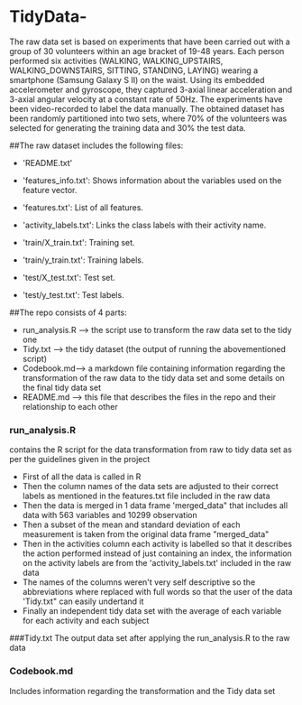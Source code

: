 # TidyData-
The raw data set is based on experiments that have been carried out with a group of 30 volunteers within an age bracket of 19-48 years. Each person performed six activities (WALKING, WALKING_UPSTAIRS, WALKING_DOWNSTAIRS, SITTING, STANDING, LAYING) wearing a smartphone (Samsung Galaxy S II) on the waist. Using its embedded accelerometer and gyroscope, they captured 3-axial linear acceleration and 3-axial angular velocity at a constant rate of 50Hz. The experiments have been video-recorded to label the data manually. The obtained dataset has been randomly partitioned into two sets, where 70% of the volunteers was selected for generating the training data and 30% the test data. 

##The raw dataset includes the following files:


- 'README.txt'

- 'features_info.txt': Shows information about the variables used on the feature vector.

- 'features.txt': List of all features.

- 'activity_labels.txt': Links the class labels with their activity name.

- 'train/X_train.txt': Training set.

- 'train/y_train.txt': Training labels.

- 'test/X_test.txt': Test set.

- 'test/y_test.txt': Test labels.


##The repo consists of 4 parts:
- run_analysis.R --> the script use to transform the raw data set to the tidy one
- Tidy.txt --> the tidy dataset (the output of running the abovementioned script)
- Codebook.md--> a markdown file containing information regarding the  transformation of the raw data to the tidy data set and some details on the final tidy data set
- README.md --> this file that describes the files in the repo and their relationship to each other

### run_analysis.R
contains the R script for the data transformation from raw to tidy data set as per the guidelines given in the project
- First of all the data is called in R
- Then the column names of the data sets are adjusted to their correct labels as mentioned in the features.txt file included in the raw data
- Then the data is merged in 1 data frame 'merged_data" that includes all data with 563 variables and 10299 observation
- Then a subset of the mean and standard deviation of each measurement is taken from the original data frame "merged_data"
- Then in the activities column each activity is labelled so that it describes the action performed instead of just containing an index, the information on the activity labels are from the 'activity_labels.txt' included in the raw data
- The names of the columns weren't very self descriptive so the abbreviations where replaced with full words so that the user of the data 'Tidy.txt" can easily undertand it
- Finally an independent tidy data set with the average of each variable for each activity and each subject

###Tidy.txt
The output data set after applying the run_analysis.R to the raw data

### Codebook.md
Includes information regarding the transformation and the Tidy data set 


